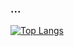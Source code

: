 ### ...

<!--
**ch4n8ru/ch4n8ru** is a ✨ _special_ ✨ repository because its `README.md` (this file) appears on your GitHub profile.

Here are some ideas to get you started:

- 🔭 I’m currently working on ...
- 🌱 I’m currently learning ...
- 👯 I’m looking to collaborate on ...
- 🤔 I’m looking for help with ...
- 💬 Ask me about ...
- 📫 How to reach me: ...
- 😄 Pronouns: ...
- ⚡ Fun fact: ...
-->

<!-- [![Chandru's github stats](https://github-readme-stats.vercel.app/api?username=ch4n8ru)](https://github.com/anuraghazra/github-readme-stats) -->

[![Top Langs](https://github-readme-stats.vercel.app/api/top-langs/?username=ch4n8ru&hide=css,html&layout=compact)](https://github.com/anuraghazra/github-readme-stats)
